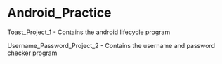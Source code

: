 # Android_Practice

Toast_Project_1  - Contains the android lifecycle program

Username_Password_Project_2  - Contains the username and password checker program

